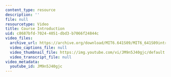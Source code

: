 ```yaml
---
content_type: resource
description: ''
file: null
resourcetype: Video
title: Course Introduction
uid: c8687bfd-7024-4051-dbd3-b7066f24844c
video_files:
  archive_url: https://archive.org/download/MIT6.641S09/MIT6_641S09intro_300k.mp4
  video_captions_file: null
  video_thumbnail_file: https://img.youtube.com/vi/JM9n5J40gjc/default.jpg
  video_transcript_file: null
video_metadata:
  youtube_id: JM9n5J40gjc
---
```

